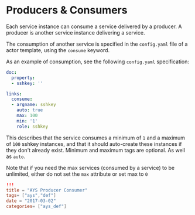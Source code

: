 # Producers & Consumers

Each service instance can consume a service delivered by a producer. A producer is another service instance delivering a service.

The consumption of another service is specified in the `config.yaml` file of a actor template, using the `consume` keyword.

As an example of consumption, see the following `config.yaml` specification:

```yaml
doc:
  property:
  - sshkey: ''

links:
  consume:
  - argname: sshkey
    auto: true
    max: 100
    min: '1'
    role: sshkey

```

This describes that the service consumes a minimum of `1` and a maximum of `100` sshkey instances, and that it should auto-create these instances if they don't already exist. Minimum and maximum tags are optional. As well as `auto`.

Note that if you need the max services (consumed by a service) to be unlimited, either do not set the `max` attribute or set max to `0`


```toml
!!!
title = "AYS Producer Consumer"
tags= ["ays","def"]
date = "2017-03-02"
categories= ["ays_def"]
```
